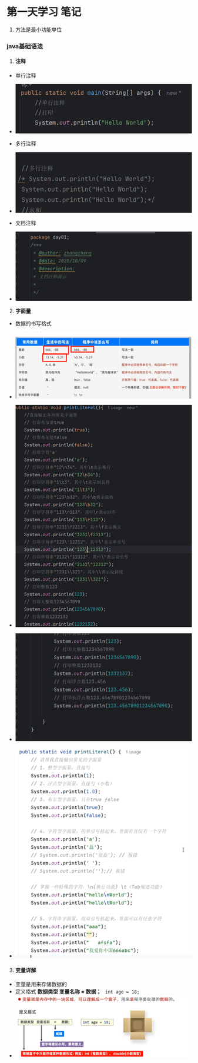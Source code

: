 # 第一天学习 笔记

1. 方法是最小功能单位

### java基础语法

1. #### 注释

- 单行注释
- ![屏幕截图 2025-02-26 151402](assets/%E5%B1%8F%E5%B9%95%E6%88%AA%E5%9B%BE%202025-02-26%20151402-1740560717927-3.png)

- 多行注释
- ![屏幕截图 2025-02-26 151445](assets/%E5%B1%8F%E5%B9%95%E6%88%AA%E5%9B%BE%202025-02-26%20151445-1740560736033-5.png)

- 文档注释
- ![屏幕截图 2025-02-26 151500](assets/%E5%B1%8F%E5%B9%95%E6%88%AA%E5%9B%BE%202025-02-26%20151500-1740560829886-19.png)

2. **字面量**

- 数据的书写格式
- ![屏幕截图 2025-02-26 152349](assets/%E5%B1%8F%E5%B9%95%E6%88%AA%E5%9B%BE%202025-02-26%20152349-1740560859050-23.png)

- ![屏幕截图 2025-02-26 154339](assets/%E5%B1%8F%E5%B9%95%E6%88%AA%E5%9B%BE%202025-02-26%20154339-1740560769036-11.png)

- ![屏幕截图 2025-02-26 154354](assets/%E5%B1%8F%E5%B9%95%E6%88%AA%E5%9B%BE%202025-02-26%20154354-1740560780676-13.png)

- ![屏幕截图 2025-02-26 155407](assets/%E5%B1%8F%E5%B9%95%E6%88%AA%E5%9B%BE%202025-02-26%20155407-1740560792193-15.png)

3. #### 变量详解

- 变量是用来存储数据的
- 定义格式 **数据类型 变量名称 = 数据；** ``` int age = 18;```
- ![屏幕截图 2025-02-26 155812](assets/%E5%B1%8F%E5%B9%95%E6%88%AA%E5%9B%BE%202025-02-26%20155812-1740560878813-25.png)
